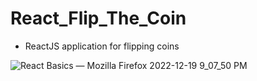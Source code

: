 # React_Flip_The_Coin

-  ReactJS application for flipping coins

![React Basics — Mozilla Firefox 2022-12-19 9_07_50 PM](https://user-images.githubusercontent.com/101742067/208564514-e843d81f-105a-4733-9012-a784248b930e.png)
